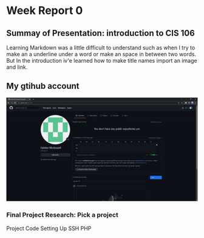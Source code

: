 # Week Report 0

## Summay of Presentation: introduction to CIS 106
Learning Markdown was a little difficult to understand such as when I try to make an a underline under a word or make an space in between two words. But In the introduction iv'e learned how to make title names import an image and link.


## My gtihub account
![my github account](git.png)


### Final Project Research: Pick a project
Project Code
Setting Up SSH
PHP